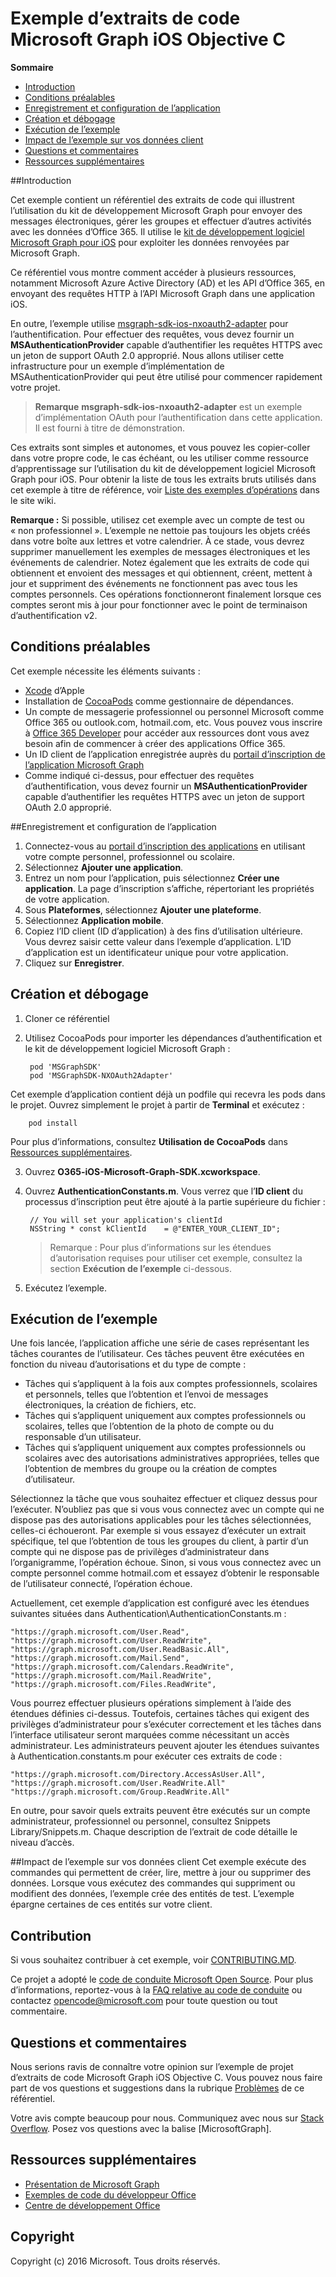 # Exemple d’extraits de code Microsoft Graph iOS Objective C

**Sommaire**

* [Introduction](#introduction)
* [Conditions préalables](#conditions-préalables)
* [Enregistrement et configuration de l’application](#enregistrement-et-configuration-de-lapplication)
* [Création et débogage](#création-et-débogage)
* [Exécution de l’exemple](#exécution-de-lexemple)
* [Impact de l’exemple sur vos données client](#impact-de-lexemple-sur-vos-données-client)
* [Questions et commentaires](#questions-et-commentaires)
* [Ressources supplémentaires](#ressources-supplémentaires)

<a name="introduction"></a>
##Introduction

Cet exemple contient un référentiel des extraits de code qui illustrent l’utilisation du kit de développement Microsoft Graph pour envoyer des messages électroniques, gérer les groupes et effectuer d’autres activités avec les données d’Office 365. Il utilise le [kit de développement logiciel Microsoft Graph pour iOS](https://github.com/microsoftgraph/msgraph-sdk-ios) pour exploiter les données renvoyées par Microsoft Graph.

Ce référentiel vous montre comment accéder à plusieurs ressources, notamment Microsoft Azure Active Directory (AD) et les API d’Office 365, en envoyant des requêtes HTTP à l’API Microsoft Graph dans une application iOS. 

En outre, l’exemple utilise [msgraph-sdk-ios-nxoauth2-adapter](https://github.com/microsoftgraph/msgraph-sdk-ios-nxoauth2-adapter) pour l’authentification. Pour effectuer des requêtes, vous devez fournir un **MSAuthenticationProvider** capable d’authentifier les requêtes HTTPS avec un jeton de support OAuth 2.0 approprié. Nous allons utiliser cette infrastructure pour un exemple d’implémentation de MSAuthenticationProvider qui peut être utilisé pour commencer rapidement votre projet.

 > **Remarque** **msgraph-sdk-ios-nxoauth2-adapter** est un exemple d’implémentation OAuth pour l’authentification dans cette application. Il est fourni à titre de démonstration.

Ces extraits sont simples et autonomes, et vous pouvez les copier-coller dans votre propre code, le cas échéant, ou les utiliser comme ressource d’apprentissage sur l’utilisation du kit de développement logiciel Microsoft Graph pour iOS. Pour obtenir la liste de tous les extraits bruts utilisés dans cet exemple à titre de référence, voir [Liste des exemples d’opérations](https://github.com/microsoftgraph/iOS-objectiveC-snippets-sample/wiki/Sample-Operations-List) dans le site wiki.

**Remarque :** Si possible, utilisez cet exemple avec un compte de test ou « non professionnel ». L’exemple ne nettoie pas toujours les objets créés dans votre boîte aux lettres et votre calendrier. À ce stade, vous devrez supprimer manuellement les exemples de messages électroniques et les événements de calendrier. Notez également que les extraits de code qui obtiennent et envoient des messages et qui obtiennent, créent, mettent à jour et suppriment des événements ne fonctionnent pas avec tous les comptes personnels. Ces opérations fonctionneront finalement lorsque ces comptes seront mis à jour pour fonctionner avec le point de terminaison d’authentification v2.

 

<a name="prerequisites"></a>
## Conditions préalables ##

Cet exemple nécessite les éléments suivants :  
* [Xcode](https://developer.apple.com/xcode/downloads/) d’Apple
* Installation de [CocoaPods](https://guides.cocoapods.org/using/using-cocoapods.html) comme gestionnaire de dépendances.
* Un compte de messagerie professionnel ou personnel Microsoft comme Office 365 ou outlook.com, hotmail.com, etc. Vous pouvez vous inscrire à [Office 365 Developer](https://aka.ms/devprogramsignup) pour accéder aux ressources dont vous avez besoin afin de commencer à créer des applications Office 365.
* Un ID client de l’application enregistrée auprès du [portail d’inscription de l’application Microsoft Graph](https://graph.microsoft.io/en-us/app-registration)
* Comme indiqué ci-dessus, pour effectuer des requêtes d’authentification, vous devez fournir un **MSAuthenticationProvider** capable d’authentifier les requêtes HTTPS avec un jeton de support OAuth 2.0 approprié. 


      
<a name="register"></a>
##Enregistrement et configuration de l’application

1. Connectez-vous au [portail d’inscription des applications](https://apps.dev.microsoft.com/) en utilisant votre compte personnel, professionnel ou scolaire.  
2. Sélectionnez **Ajouter une application**.  
3. Entrez un nom pour l’application, puis sélectionnez **Créer une application**. La page d’inscription s’affiche, répertoriant les propriétés de votre application.  
4. Sous **Plateformes**, sélectionnez **Ajouter une plateforme**.  
5. Sélectionnez **Application mobile**.  
6. Copiez l’ID client (ID d’application) à des fins d’utilisation ultérieure. Vous devrez saisir cette valeur dans l’exemple d’application. L’ID d’application est un identificateur unique pour votre application.   
7. Cliquez sur **Enregistrer**.  


<a name="build"></a>
## Création et débogage ##

1. Cloner ce référentiel
2. Utilisez CocoaPods pour importer les dépendances d’authentification et le kit de développement logiciel Microsoft Graph :

        pod 'MSGraphSDK'
        pod 'MSGraphSDK-NXOAuth2Adapter'


 Cet exemple d’application contient déjà un podfile qui recevra les pods dans le projet. Ouvrez simplement le projet à partir de **Terminal** et exécutez :

        pod install

   Pour plus d’informations, consultez **Utilisation de CocoaPods** dans [Ressources supplémentaires](#ressources-supplémentaires).

3. Ouvrez **O365-iOS-Microsoft-Graph-SDK.xcworkspace**.
4. Ouvrez **AuthenticationConstants.m**. Vous verrez que l’**ID client** du processus d’inscription peut être ajouté à la partie supérieure du fichier :

        // You will set your application's clientId
        NSString * const kClientId    = @"ENTER_YOUR_CLIENT_ID";

    > Remarque : Pour plus d’informations sur les étendues d’autorisation requises pour utiliser cet exemple, consultez la section **Exécution de l’exemple** ci-dessous.
5. Exécutez l’exemple.

<a name="run"></a>
## Exécution de l’exemple

Une fois lancée, l’application affiche une série de cases représentant les tâches courantes de l’utilisateur. Ces tâches peuvent être exécutées en fonction du niveau d’autorisations et du type de compte :

- Tâches qui s’appliquent à la fois aux comptes professionnels, scolaires et personnels, telles que l’obtention et l’envoi de messages électroniques, la création de fichiers, etc.
- Tâches qui s’appliquent uniquement aux comptes professionnels ou scolaires, telles que l’obtention de la photo de compte ou du responsable d’un utilisateur.
- Tâches qui s’appliquent uniquement aux comptes professionnels ou scolaires avec des autorisations administratives appropriées, telles que l’obtention de membres du groupe ou la création de comptes d’utilisateur.

Sélectionnez la tâche que vous souhaitez effectuer et cliquez dessus pour l’exécuter. N’oubliez pas que si vous vous connectez avec un compte qui ne dispose pas des autorisations applicables pour les tâches sélectionnées, celles-ci échoueront. Par exemple si vous essayez d’exécuter un extrait spécifique, tel que l’obtention de tous les groupes du client, à partir d’un compte qui ne dispose pas de privilèges d’administrateur dans l’organigramme, l’opération échoue. Sinon, si vous vous connectez avec un compte personnel comme hotmail.com et essayez d’obtenir le responsable de l’utilisateur connecté, l’opération échoue.

Actuellement, cet exemple d’application est configuré avec les étendues suivantes situées dans Authentication\AuthenticationConstants.m :

    "https://graph.microsoft.com/User.Read",
    "https://graph.microsoft.com/User.ReadWrite",
    "https://graph.microsoft.com/User.ReadBasic.All",
    "https://graph.microsoft.com/Mail.Send",
    "https://graph.microsoft.com/Calendars.ReadWrite",
    "https://graph.microsoft.com/Mail.ReadWrite",
    "https://graph.microsoft.com/Files.ReadWrite",

Vous pourrez effectuer plusieurs opérations simplement à l’aide des étendues définies ci-dessus. Toutefois, certaines tâches qui exigent des privilèges d’administrateur pour s’exécuter correctement et les tâches dans l’interface utilisateur seront marquées comme nécessitant un accès administrateur. Les administrateurs peuvent ajouter les étendues suivantes à Authentication.constants.m pour exécuter ces extraits de code :

    "https://graph.microsoft.com/Directory.AccessAsUser.All",
    "https://graph.microsoft.com/User.ReadWrite.All"
    "https://graph.microsoft.com/Group.ReadWrite.All"

En outre, pour savoir quels extraits peuvent être exécutés sur un compte administrateur, professionnel ou personnel, consultez Snippets Library/Snippets.m. Chaque description de l’extrait de code détaille le niveau d’accès.

<a name="#how-the-sample-affects-your-tenant-data"></a>
##Impact de l’exemple sur vos données client
Cet exemple exécute des commandes qui permettent de créer, lire, mettre à jour ou supprimer des données. Lorsque vous exécutez des commandes qui suppriment ou modifient des données, l’exemple crée des entités de test. L’exemple épargne certaines de ces entités sur votre client.

<a name="contributing"></a>
## Contribution ##

Si vous souhaitez contribuer à cet exemple, voir [CONTRIBUTING.MD](/CONTRIBUTING.md).

Ce projet a adopté le [code de conduite Microsoft Open Source](https://opensource.microsoft.com/codeofconduct/). Pour plus d’informations, reportez-vous à la [FAQ relative au code de conduite](https://opensource.microsoft.com/codeofconduct/faq/) ou contactez [opencode@microsoft.com](mailto:opencode@microsoft.com) pour toute question ou tout commentaire.

<a name="questions"></a>
## Questions et commentaires

Nous serions ravis de connaître votre opinion sur l’exemple de projet d’extraits de code Microsoft Graph iOS Objective C. Vous pouvez nous faire part de vos questions et suggestions dans la rubrique [Problèmes](https://github.com/microsoftgraph/iOS-objectiveC-snippets-sample/issues) de ce référentiel.

Votre avis compte beaucoup pour nous. Communiquez avec nous sur [Stack Overflow](http://stackoverflow.com/questions/tagged/office365+or+microsoftgraph). Posez vos questions avec la balise [MicrosoftGraph].

<a name="additional-resources"></a>
## Ressources supplémentaires ##

- [Présentation de Microsoft Graph](http://graph.microsoft.io)
- [Exemples de code du développeur Office](http://dev.office.com/code-samples)
- [Centre de développement Office](http://dev.office.com/)


## Copyright
Copyright (c) 2016 Microsoft. Tous droits réservés.